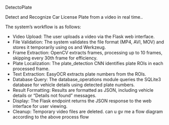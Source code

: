 DetectoPlate 

Detect and Recognize Car License Plate from a video in real time..

The system’s workflow is as follows:
- Video Upload: The user uploads a video via the Flask web interface.
- File Validation: The system validates the file format (MP4, AVI, MOV) and stores it temporarily using os and Werkzeug.
- Frame Extraction: OpenCV extracts frames, processing up to 10 frames, skipping every 30th frame for efficiency.
- Plate Localization: The plate_detection CNN identifies plate ROIs in each processed frame.
- Text Extraction: EasyOCR extracts plate numbers from the ROIs.
- Database Query: The database_operations module queries the SQLite3 database for vehicle details using detected plate numbers.
- Result Formatting: Results are formatted as JSON, including vehicle details or “Details not found” messages.
- Display: The Flask endpoint returns the JSON response to the web interface for user viewing.
- Cleanup: Temporary video files are deleted.
can u gv me a flow diagram according to the above process flow
